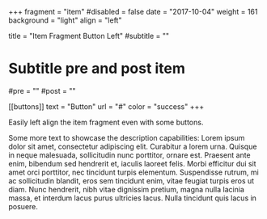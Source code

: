 +++
fragment = "item"
#disabled = false
date = "2017-10-04"
weight = 161
background = "light"
align = "left"

title = "Item Fragment Button Left"
#subtitle = ""

# Subtitle pre and post item
#pre = ""
#post = ""

[[buttons]]
  text = "Button"
  url = "#"
  color = "success"
+++

Easily left align the item fragment even with some buttons.

Some more text to showcase the description capabilities:
Lorem ipsum dolor sit amet, consectetur adipiscing elit.
Curabitur a lorem urna.
Quisque in neque malesuada, sollicitudin nunc porttitor, ornare est.
Praesent ante enim, bibendum sed hendrerit et, iaculis laoreet felis.
Morbi efficitur dui sit amet orci porttitor, nec tincidunt turpis elementum.
Suspendisse rutrum, mi ac sollicitudin blandit, eros sem tincidunt enim, vitae feugiat turpis eros ut diam.
Nunc hendrerit, nibh vitae dignissim pretium, magna nulla lacinia massa, et interdum lacus purus ultricies lacus.
Nulla tincidunt quis lacus in posuere.
